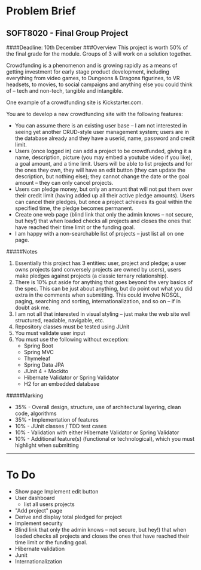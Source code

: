 # Problem Brief #

## SOFT8020  - Final Group Project 

####Deadline: 10th December
###Overview
  This project is worth 50% of the final grade for the module. Groups of 3 will work on a solution together.

  Crowdfunding is a phenomenon and is growing rapidly as a means of getting investment for early stage product development, including everything from video games, to Dungeons & Dragons figurines, to VR headsets, to movies, to social campaigns and anything else you could think of – tech and non-tech, tangible and intangible. 
  
   One example of a crowdfunding site is Kickstarter.com.

   You are to develop a new crowdfunding site with the following features:

* You can assume there is an existing user base – I am not interested in seeing yet another CRUD-style user management system; users are in the database already and they have a userid, name, password and credit limit.
* Users (once logged in) can add a project to be crowdfunded, giving it a name, description, picture (you may embed a youtube video if you like), a goal amount, and a time limit. Users will be able to list projects and for the ones they own, they will have an edit button (they can update the description, but nothing else); they cannot change the date or the goal amount – they can only cancel projects.
* Users can pledge money, but only an amount that will not put them over their credit limit (having added up all their active pledge amounts). Users can cancel their pledges, but once a project achieves its goal within the specified time, the pledge becomes permanent.
* Create one web page (blind link that only the admin knows – not secure, but hey!) that when loaded checks all projects and closes the ones that have reached their time limit or the funding goal.
* I am happy with a non-searchable list of projects – just list all on one page.

#####Notes

1. Essentially this project has 3 entities: user, project and pledge; a user owns projects (and conversely projects are owned by users), users make pledges against projects (a classic ternary relationship).
2. There is 10% put aside for anything that goes beyond the very basics of the spec. This can be just about anything, but do point out what you did extra in the comments when submitting. This could involve NOSQL, paging, searching and sorting, internationalization, and so on – if in doubt ask me.
3. I am not all that interested in visual styling – just make the web site well structured, readable, navigable, etc.
4. Repository classes must be tested using JUnit
5. You must validate user input
6. You must use the following without exception:
    * Spring Boot
    * Spring MVC
    * Thymeleaf
    * Spring Data JPA
    * JUnit 4 + Mockito
    * Hibernate Validator or Spring Validator
    * H2 for an embedded database

#####Marking

* 35% - Overall design, structure, use of architectural layering, clean code, algorithms
* 35% - Implementation of features
* 10% - JUnit classes / TDD test cases
* 10% - Validation with either Hibernate Validator or Spring Validator
* 10% - Additional feature(s) (functional or technological), which you must highlight when submitting

***

# To Do #
* Show page
   Implement edit button
* User dashboard
    * list all users projects
* "Add project" page
* Derive and display total pledged for project
* Implement security
* Blind link that only the admin knows – not secure, but hey!) that when loaded checks all projects and closes the ones that have reached their time limit or the funding goal.
* Hibernate validation
* Junit
* Internationalization